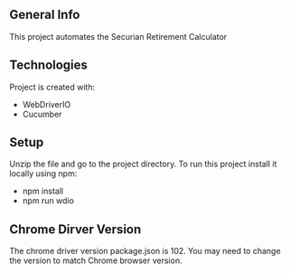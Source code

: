 ## General Info
This project automates the Securian Retirement Calculator

## Technologies
Project is created with:
* WebDriverIO
* Cucumber

## Setup
Unzip the file and go to the project directory.
To run this project install it locally using npm:
* npm install
* npm run wdio

## Chrome Dirver Version
The chrome driver version package.json is 102. 
You may need to change the version to match Chrome browser version.


